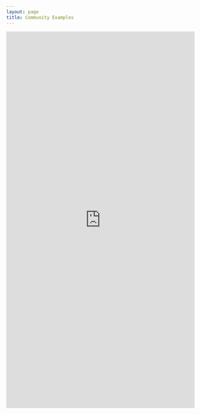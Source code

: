 ```yaml
---
layout: page
title: Community Examples
---
```


<iframe src = "https://edivimeycook.shinyapps.io/MeRIT-home/" style = "border:none; width:500px; height:1000px;"></iframe

